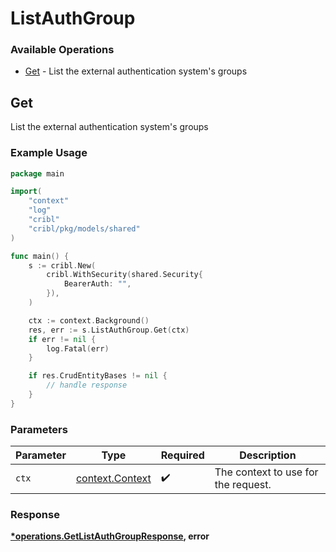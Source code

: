 # ListAuthGroup

### Available Operations

* [Get](#get) - List the external authentication system's groups

## Get

List the external authentication system's groups

### Example Usage

```go
package main

import(
	"context"
	"log"
	"cribl"
	"cribl/pkg/models/shared"
)

func main() {
    s := cribl.New(
        cribl.WithSecurity(shared.Security{
            BearerAuth: "",
        }),
    )

    ctx := context.Background()
    res, err := s.ListAuthGroup.Get(ctx)
    if err != nil {
        log.Fatal(err)
    }

    if res.CrudEntityBases != nil {
        // handle response
    }
}
```

### Parameters

| Parameter                                             | Type                                                  | Required                                              | Description                                           |
| ----------------------------------------------------- | ----------------------------------------------------- | ----------------------------------------------------- | ----------------------------------------------------- |
| `ctx`                                                 | [context.Context](https://pkg.go.dev/context#Context) | :heavy_check_mark:                                    | The context to use for the request.                   |


### Response

**[*operations.GetListAuthGroupResponse](../../models/operations/getlistauthgroupresponse.md), error**

